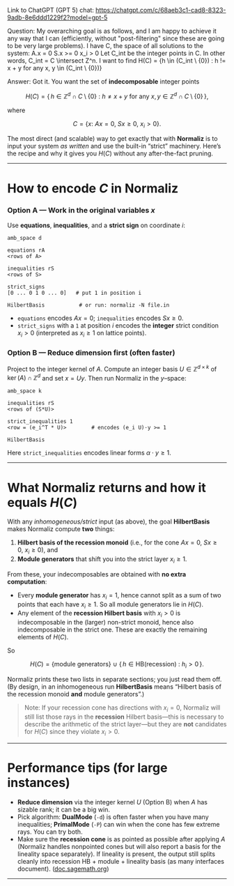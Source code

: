 Link to ChatGPT (GPT 5) chat: https://chatgpt.com/c/68aeb3c1-cad8-8323-9adb-8e6ddd1229f2?model=gpt-5

Question: 
My overarching goal is as follows, and I am happy to achieve it any way that I can (efficiently, without "post-filtering" since these are going to be very large problems). I have C, the space of all solutions to the system:
A.x = 0 
S.x >= 0 
x_i > 0
Let C_int be the integer points in C. In other words, C_int = C \intersect Z^n.
I want to find H(C) = {h \in (C_int \ {0}) : h != x + y for any x, y \in (C_int \ {0})}


Answer:
Got it. You want the set of **indecomposable** integer points

$$
H(C)=\{\,h\in\mathbb Z^d\cap C\setminus\{0\}\ :\ h\neq x+y\ \text{for any}\ x,y\in\mathbb Z^d\cap C\setminus\{0\}\,\},
$$

where

$$
C=\{x:\ A x=0,\ Sx\ge 0,\ x_i>0\}.
$$

The most direct (and scalable) way to get exactly that with **Normaliz** is to input your system *as written* and use the built-in “strict” machinery. Here’s the recipe and why it gives you $H(C)$ without any after-the-fact pruning.

---

# How to encode $C$ in Normaliz

### Option A — Work in the original variables $x$

Use **equations**, **inequalities**, and a **strict sign** on coordinate $i$:

```
amb_space d

equations rA
<rows of A>

inequalities rS
<rows of S>

strict_signs
[0 ... 0 1 0 ... 0]   # put 1 in position i

HilbertBasis           # or run: normaliz -N file.in
```

* `equations` encodes $A x=0$; `inequalities` encodes $Sx\ge 0$.
* `strict_signs` with a `1` at position $i$ encodes the **integer** strict condition $x_i>0$ (interpreted as $x_i\ge 1$ on lattice points).&#x20;

### Option B — Reduce dimension first (often faster)

Project to the integer kernel of $A$. Compute an integer basis $U\in\mathbb Z^{d\times k}$ of $\ker(A)\cap\mathbb Z^d$ and set $x=Uy$. Then run Normaliz in the $y$–space:

```
amb_space k

inequalities rS
<rows of (S*U)>

strict_inequalities 1
<row = (e_i^T * U)>        # encodes (e_i U)·y >= 1

HilbertBasis
```

Here `strict_inequalities` encodes linear forms $\alpha\cdot y\ge 1$.&#x20;

---

# What Normaliz returns and how it equals $H(C)$

With any *inhomogeneous/strict* input (as above), the goal **HilbertBasis** makes Normaliz compute **two** things:

1. **Hilbert basis of the recession monoid** (i.e., for the cone $A x=0,\ Sx\ge 0,\ x_i\ge 0$), and
2. **Module generators** that shift you into the strict layer $x_i\ge 1$.&#x20;

From these, your indecomposables are obtained with **no extra computation**:

* Every **module generator** has $x_i=1$, hence cannot split as a sum of two points that each have $x_i\ge 1$. So all module generators lie in $H(C)$.
* Any element of the **recession Hilbert basis** with $x_i>0$ is indecomposable in the (larger) non-strict monoid, hence also indecomposable in the strict one. These are exactly the remaining elements of $H(C)$.

So

$$
H(C)
= \{\text{module generators}\}\ \cup\ \{\,h\in \text{HB(recession)}\ :\ h_i>0\,\}.
$$

Normaliz prints these two lists in separate sections; you just read them off. (By design, in an inhomogeneous run **HilbertBasis** means “Hilbert basis of the recession monoid **and** module generators”.)&#x20;

> Note: If your recession cone has directions with $x_i=0$, Normaliz will still list those rays in the **recession** Hilbert basis—this is necessary to describe the arithmetic of the strict layer—but they are **not** candidates for $H(C)$ since they violate $x_i>0$.

---

# Performance tips (for large instances)

* **Reduce dimension** via the integer kernel $U$ (Option B) when $A$ has sizable rank; it can be a big win.
* Pick algorithm: **DualMode** (`-d`) is often faster when you have many inequalities; **PrimalMode** (`-P`) can win when the cone has few extreme rays. You can try both.&#x20;
* Make sure the **recession cone** is as pointed as possible after applying $A$ (Normaliz handles nonpointed cones but will also report a basis for the lineality space separately). If lineality is present, the output still splits cleanly into recession HB + module + lineality basis (as many interfaces document). ([doc.sagemath.org][1])

---

[1]: https://doc.sagemath.org/html/en/reference/discrete_geometry/sage/geometry/polyhedron/backend_normaliz.html "The Normaliz backend for polyhedral computations - Combinatorial and Discrete Geometry"
